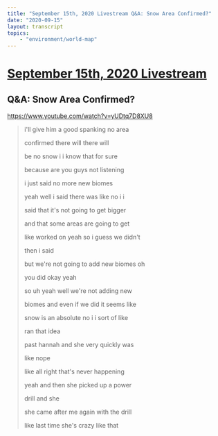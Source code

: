 ```yaml
---
title: "September 15th, 2020 Livestream Q&A: Snow Area Confirmed?"
date: "2020-09-15"
layout: transcript
topics:
    - "environment/world-map"
---
```

# [September 15th, 2020 Livestream](../2020-09-15.md)
## Q&A: Snow Area Confirmed?
https://www.youtube.com/watch?v=yUDtq7D8XU8
> i'll give him a good spanking no area
> 
> confirmed there will there will
> 
> be no snow i i know that for sure
> 
> because are you guys not listening
> 
> i just said no more new biomes
> 
> yeah well i said there was like no i i
> 
> said that it's not going to get bigger
> 
> and that some areas are going to get
> 
> like worked on yeah so i guess we didn't
> 
> then i said
> 
> but we're not going to add new biomes oh
> 
> you did okay yeah
> 
> so uh yeah well we're not adding new
> 
> biomes and even if we did it seems like
> 
> snow is an absolute no i i sort of like
> 
> ran that idea
> 
> past hannah and she very quickly was
> 
> like nope
> 
> like all right that's never happening
> 
> yeah and then she picked up a power
> 
> drill and she
> 
> she came after me again with the drill
> 
> like last time she's crazy like that
> 
